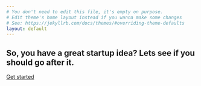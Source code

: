 ```yaml
---
# You don't need to edit this file, it's empty on purpose.
# Edit theme's home layout instead if you wanna make some changes
# See: https://jekyllrb.com/docs/themes/#overriding-theme-defaults
layout: default
---
```


<section role="main" class="item main">
	<h1>So, you have a great startup idea? Lets see if you should go after it.</h1>
</section>
<section role="contentinfo" class="item">
	<a href="/questions/1">Get started</a>
</section>
